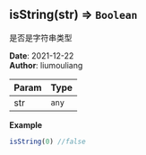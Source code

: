 ## isString(str) ⇒ <code>Boolean</code>
<p>是否是字符串类型</p>

**Date**: 2021-12-22  
**Author**: liumouliang  

| Param | Type |
| --- | --- |
| str | <code>any</code> | 

**Example**  
```javascript
isString(0) //false
```
